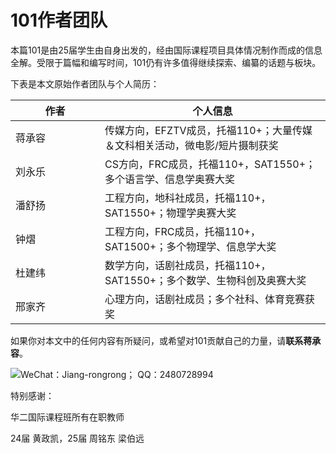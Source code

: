 # 101作者团队

本篇101是由25届学生由自身出发的，经由国际课程项目具体情况制作而成的信息全解。受限于篇幅和编写时间，101仍有许多值得继续探索、编纂的话题与板块。

下表是本文原始作者团队与个人简历：

<table><thead><tr><th width="127">作者</th><th>个人信息</th></tr></thead><tbody><tr><td>蒋承容</td><td>传媒方向，EFZTV成员，托福110+；大量传媒＆文科相关活动，微电影/短片摄制获奖</td></tr><tr><td>刘永乐</td><td>CS方向，FRC成员，托福110+，SAT1550+；多个语言学、信息学奥赛大奖</td></tr><tr><td>潘舒扬</td><td>工程方向，地科社成员，托福110+，SAT1550+；物理学奥赛大奖</td></tr><tr><td>钟熠</td><td>工程方向，FRC成员，托福110+，SAT1500+；多个物理学、信息学大奖</td></tr><tr><td>杜建纬</td><td>数学方向，话剧社成员，托福110+，SAT1550+；多个数学、生物科创及奥赛大奖</td></tr><tr><td>邢家齐</td><td>心理方向，话剧社成员；多个社科、体育竞赛获奖</td></tr></tbody></table>

如果你对本文中的任何内容有所疑问，或希望对101贡献自己的力量，请**联系蒋承容**。

![WeChat：Jiang-rongrong； QQ：2480728994](https://s2.loli.net/2024/06/25/ylRpw362sXcaBCq.jpg)

特别感谢：

华二国际课程班所有在职教师

24届 黄政凯，25届 周铭东 梁伯远
